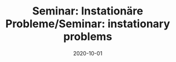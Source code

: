 ---
title: "Seminar: Instationäre Probleme/Seminar: instationary problems"
collection: teaching
type: "Undergraduate course"
permalink: /teaching/2020-winter-teaching2
venue: "University of Freiburg, Department of Applied Mathematics"
date: 2020-10-01
location: "Freiburg, Germany"
---